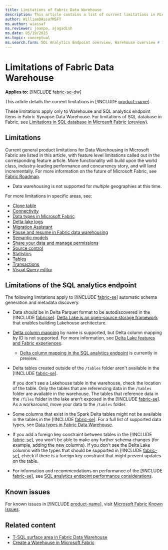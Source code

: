 ```yaml
---
title: Limitations of Fabric Data Warehouse
description: This article contains a list of current limitations in Microsoft Fabric Data Warehouse.
author: WilliamDAssafMSFT
ms.author: wiassaf
ms.reviewer: joanpo, ajagadish
ms.date: 05/19/2025
ms.topic: conceptual
ms.search.form: SQL Analytics Endpoint overview, Warehouse overview # This article's title should not change. If so, contact engineering.
---
```


# Limitations of Fabric Data Warehouse

**Applies to:** [!INCLUDE [fabric-se-dw](includes/applies-to-version/fabric-se-and-dw.md)]

This article details the current limitations in [!INCLUDE [product-name](../includes/product-name.md)].

These limitations apply only to Warehouse and SQL analytics endpoint items in Fabric Synapse Data Warehouse. For limitations of SQL database in Fabric, see [Limitations in SQL database in Microsoft Fabric (preview)](../database/sql/limitations.md).

## Limitations

Current general product limitations for Data Warehousing in Microsoft Fabric are listed in this article, with feature level limitations called out in the corresponding feature article. More functionality will build upon the world class, industry-leading performance and concurrency story, and will land incrementally. For more information on the future of Microsoft Fabric, see [Fabric Roadmap](https://blog.fabric.microsoft.com/blog/announcing-the-fabric-roadmap?ft=All).

- Data warehousing is not supported for *multiple* geographies at this time.

For more limitations in specific areas, see:

- [Clone table](clone-table.md#limitations)
- [Connectivity](connectivity.md#considerations-and-limitations)
- [Data types in Microsoft Fabric](data-types.md)
- [Delta lake logs](query-delta-lake-logs.md#limitations)
- [Migration Assistant](migration-assistant.md#limitations)
- [Pause and resume in Fabric data warehousing](pause-resume.md#considerations-and-limitations)
- [Semantic models](semantic-models.md#limitations)
- [Share your data and manage permissions](share-warehouse-manage-permissions.md#limitations)
- [Source control](source-control.md#limitations-in-source-control)
- [Statistics](statistics.md#limitations)
- [Tables](tables.md#limitations)
- [Transactions](transactions.md#limitations)
- [Visual Query editor](visual-query-editor.md#limitations-with-visual-query-editor)

## Limitations of the SQL analytics endpoint

The following limitations apply to [!INCLUDE [fabric-se](includes/fabric-se.md)] automatic schema generation and metadata discovery.

- Data should be in Delta Parquet format to be autodiscovered in the [!INCLUDE [fabricse](includes/fabric-se.md)]. [Delta Lake is an open-source storage framework](https://delta.io/) that enables building Lakehouse architecture.

- [Delta column mapping](https://docs.delta.io/latest/delta-column-mapping.html) by name is supported, but Delta column mapping by ID is not supported. For more information, see [Delta Lake features and Fabric experiences](../fundamentals/delta-lake-interoperability.md#delta-lake-features-and-fabric-experiences).
  - [Delta column mapping in the SQL analytics endpoint](https://blog.fabric.microsoft.com/blog/fabric-september-2024-monthly-update?ft=All#post-14247-_Toc177485830) is currently in preview.

- Delta tables created outside of the `/tables` folder aren't available in the [!INCLUDE [fabric-se](includes/fabric-se.md)].

   If you don't see a Lakehouse table in the warehouse, check the location of the table. Only the tables that are referencing data in the `/tables` folder are available in the warehouse. The tables that reference data in the `/files` folder in the lake aren't exposed in the [!INCLUDE [fabric-se](includes/fabric-se.md)]. As a workaround, move your data to the `/tables` folder.

- Some columns that exist in the Spark Delta tables might not be available in the tables in the [!INCLUDE [fabric-se](includes/fabric-se.md)]. For a full list of supported data types, see [Data types in Fabric Data Warehouse](data-types.md). 

- If you add a foreign key constraint between tables in the [!INCLUDE [fabric-se](includes/fabric-se.md)], you won't be able to make any further schema changes (for example, adding the new columns). If you don't see the Delta Lake columns with the types that should be supported in [!INCLUDE [fabric-se](includes/fabric-se.md)], check if there is a foreign key constraint that might prevent updates on the table. 

- For information and recommendations on performance of the [!INCLUDE [fabric-se](includes/fabric-se.md)], see [SQL analytics endpoint performance considerations](sql-analytics-endpoint-performance.md).

## Known issues

For known issues in [!INCLUDE [product-name](../includes/product-name.md)], visit [Microsoft Fabric Known Issues](https://support.fabric.microsoft.com/known-issues/).

## Related content

- [T-SQL surface area in Fabric Data Warehouse](tsql-surface-area.md)
- [Create a Warehouse in Microsoft Fabric](create-warehouse.md)
